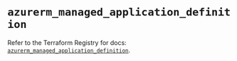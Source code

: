 # `azurerm_managed_application_definition`

Refer to the Terraform Registry for docs: [`azurerm_managed_application_definition`](https://registry.terraform.io/providers/hashicorp/azurerm/4.27.0/docs/resources/managed_application_definition).
